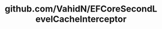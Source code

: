 ---
layout: post
title: github.com/VahidN/EFCoreSecondLevelCacheInterceptor
categories: link
tags: [انگلیسی, برنامه‌نویسی]
---